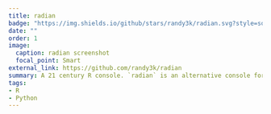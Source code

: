```yaml
---
title: radian
badge: "https://img.shields.io/github/stars/randy3k/radian.svg?style=social&label=Star"
date: ""
order: 1
image:
  caption: radian screenshot
  focal_point: Smart
external_link: https://github.com/randy3k/radian
summary: A 21 century R console. `radian` is an alternative console for the R program with multiline editing and rich syntax highlight. To some extent, it is a `ipython` clone for R. 
tags:
- R
- Python
---
```

